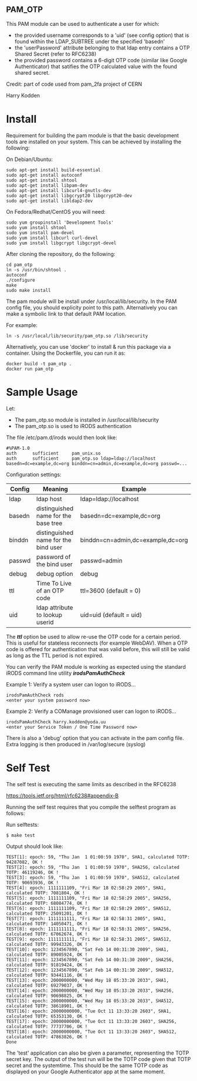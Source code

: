 ## PAM_OTP

This PAM module can be used to authenticate a user for which:

* the provided username corresponds to a 'uid' (see config option) that is found within the LDAP_SUBTREE under the specified 'basedn'
* the 'userPassword' attribute belonging to that ldap entry contains a OTP Shared Secret (refer to RFC6238)
* the provided password contains a 6-digit OTP code (similar like Google Authenticator) that satifies the OTP calculated value with the found shared secret.

Credit:
part of code used from pam_2fa project of CERN

Harry Kodden

# Install

Requirement for building the pam module is that the basic development tools are installed on your system. This can be achieved by installing the following:

On Debian/Ubuntu:
~~~
sudo apt-get install build-essential
sudo apt-get install autoconf
sudo apt-get install shtool
sudo apt-get install libpam-dev
sudo apt-get install libcurl4-gnutls-dev
sudo apt-get install libgcrypt20 libgcrypt20-dev
sudo apt-get install libldap2-dev
~~~

On Fedora/Redhat/CentOS you will need:
~~~
sudo yum groupinstall 'Development Tools'
sudo yum install shtool
sudo yum install pam-devel
sudo yum install libcurl curl-devel
sudo yum install libgcrypt libgcrypt-devel
~~~

After cloning the repository, do the following:

~~~
cd pam_otp
ln -s /usr/bin/shtool .
autoconf
./configure
make
sudo make install
~~~

The pam module will be install under /usr/local/lib/security. In the PAM config file, you should explicity point to this path. Alternatively you can make a symbolic link to that default PAM location.

For example:

~~~
ln -s /usr/local/lib/security/pam_otp.so /lib/security
~~~

Alternatively, you can use 'docker' to install & run this package via a container.
Using the Dockerfile, you can run it as:
~~~
docker build -t pam_otp .
docker run pam_otp
~~~

# Sample Usage

Let:
- The pam_otp.so module is installed in /usr/local/lib/security
- The pam_otp.so is used to iRODS authentication

The file /etc/pam.d/irods would then look like:

~~~
#%PAM-1.0
auth      sufficient     pam_unix.so
auth      sufficient     pam_otp.so ldap=ldap://localhost basedn=dc=example,dc=org binddn=cn=admin,dc=example,dc=org passwd=...
~~~

Configuration settings:

Config | Meaning | Example
--- | --- | ---
ldap | ldap host | ldap=ldap://localhost
basedn | distinguished name for the base tree | basedn=dc=example,dc=org
binddn | distinguished name for the bind user | binddn=cn=admin,dc=example,dc=org
passwd | password of the bind user | passwd=admin
debug | debug option | debug
ttl | Time To Live of an OTP code | ttl=3600 (default = 0)
uid | ldap attribute to lookup userid | uid=uid (default = uid)


The ***ttl*** option be used to allow re-use the OTP code for a certain period. This is useful for stateless reconnects (for example WebDAV). When a OTP code is offered for authentication that was valid before, this will still be valid as long as the TTL period is not expired.



You can verify the PAM module is working as expected using the standard iRODS command line utility ***irodsPamAuthCheck***

Example 1: Verify a system user can logon to iRODS...

~~~
irodsPamAuthCheck rods
<enter your system password now>
~~~

Example 2: Verify a COManage provisioned user can logon to iRODS...

~~~
irodsPamAuthCheck harry.kodden@yoda.uu
<enter your Service Token / One Time Password now>
~~~

There is also a 'debug' option that you can activate in the pam config file. Extra logging is then produced in /var/log/secure (syslog)

# Self Test

The self test is executing the same limits as described in the RFC6238

https://tools.ietf.org/html/rfc6238#appendix-B

Running the self test requires that you compile the selftest program as follows:

Run selftests:

~~~
$ make test
~~~

Output should look like:

~~~
TEST[1]: epoch: 59, "Thu Jan  1 01:00:59 1970", SHA1, calculated TOTP: 94287082, OK !
TEST[2]: epoch: 59, "Thu Jan  1 01:00:59 1970", SHA256, calculated TOTP: 46119246, OK !
TEST[3]: epoch: 59, "Thu Jan  1 01:00:59 1970", SHA512, calculated TOTP: 90693936, OK !
TEST[4]: epoch: 1111111109, "Fri Mar 18 02:58:29 2005", SHA1, calculated TOTP: 7081804, OK !
TEST[5]: epoch: 1111111109, "Fri Mar 18 02:58:29 2005", SHA256, calculated TOTP: 68084774, OK !
TEST[6]: epoch: 1111111109, "Fri Mar 18 02:58:29 2005", SHA512, calculated TOTP: 25091201, OK !
TEST[7]: epoch: 1111111111, "Fri Mar 18 02:58:31 2005", SHA1, calculated TOTP: 14050471, OK !
TEST[8]: epoch: 1111111111, "Fri Mar 18 02:58:31 2005", SHA256, calculated TOTP: 67062674, OK !
TEST[9]: epoch: 1111111111, "Fri Mar 18 02:58:31 2005", SHA512, calculated TOTP: 99943326, OK !
TEST[10]: epoch: 1234567890, "Sat Feb 14 00:31:30 2009", SHA1, calculated TOTP: 89005924, OK !
TEST[11]: epoch: 1234567890, "Sat Feb 14 00:31:30 2009", SHA256, calculated TOTP: 91819424, OK !
TEST[12]: epoch: 1234567890, "Sat Feb 14 00:31:30 2009", SHA512, calculated TOTP: 93441116, OK !
TEST[13]: epoch: 2000000000, "Wed May 18 05:33:20 2033", SHA1, calculated TOTP: 69279037, OK !
TEST[14]: epoch: 2000000000, "Wed May 18 05:33:20 2033", SHA256, calculated TOTP: 90698825, OK !
TEST[15]: epoch: 2000000000, "Wed May 18 05:33:20 2033", SHA512, calculated TOTP: 38618901, OK !
TEST[16]: epoch: 20000000000, "Tue Oct 11 13:33:20 2603", SHA1, calculated TOTP: 65353130, OK !
TEST[17]: epoch: 20000000000, "Tue Oct 11 13:33:20 2603", SHA256, calculated TOTP: 77737706, OK !
TEST[18]: epoch: 20000000000, "Tue Oct 11 13:33:20 2603", SHA512, calculated TOTP: 47863826, OK !
Done
~~~

The 'test' application can also be given a parameter, representing the TOTP secret key. The output of the test run will be the TOTP code given that TOTP secret and the systemtime. This should be the same TOTP code as displayed on your Google Authenticator app at the same moment.
